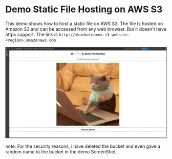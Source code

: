 # Demo Static File Hosting on AWS S3

This demo shows how to host a static file on AWS S3. The file is hosted on Amazon S3 and can be accessed from any web browser. But it doesn't have https support. The link is `http://<bucketname>.s3-website.<region>.amazonaws.com`

![Demo](./public/staticFile-gif.gif "Demo SS")

note: For the security reasons, i have deleted the bucket and even gave a random name to the bucket in the demo ScreenShot.
